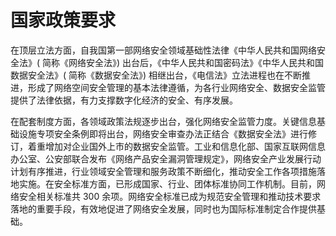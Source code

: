 # 国家政策要求

&#x20;在顶层立法方面，自我国第一部网络安全领域基础性法律《中华人民共和国网络安全法》( 简称《网络安全法》) 出台后，《中华人民共和国密码法》《中华人民共和国数据安全法》( 简称《数据安全法》) 相继出台，《电信法》立法进程也在不断推进，形成了网络空间安全管理的基本法律遵循，为各行业网络安全、数据安全监管提供了法律依据，有力支撑数字化经济的安全、有序发展。

在配套制度方面，各领域政策法规逐步出台，强化网络安全监管力度。关键信息基础设施专项安全条例即将出台，网络安全审查办法正结合《数据安全法》进行修订，着重增加对企业国外上市的数据安全监管。工业和信息化部、国家互联网信息办公室、公安部联合发布《网络产品安全漏洞管理规定》，网络安全产业发展行动计划有序推进，行业领域安全管理和服务政策不断细化，推动安全工作各项措施落地实施。在安全标准方面，已形成国家、行业、团体标准协同工作机制。目前，网络安全相关标准共 300 余项。网络安全标准已成为规范安全管理和推动技术要求落地的重要手段，有效地促进了网络安全发展，同时也为国际标准制定合作提供基础。
